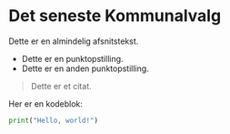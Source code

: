# Det seneste Kommunalvalg

Dette er en almindelig afsnitstekst.

- Dette er en punktopstilling.
- Dette er en anden punktopstilling.

> Dette er et citat.

Her er en kodeblok:

```python
print("Hello, world!")